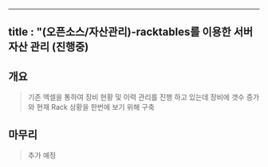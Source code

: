 
---
title : "(오픈소스/자산관리)-racktables를 이용한 서버 자산 관리 (진행중)
---

## 개요
>기존 엑셀을 통하여 장비 현황 및 이력 관리를 진행 하고 있는데 장비에 갯수 증가와 현재 Rack 상황을 한번에 보기 위해 구축

## 마무리
>추가 예정
